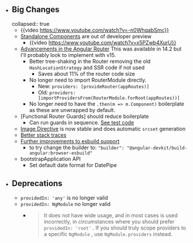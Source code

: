 - ## Big Changes
  collapsed:: true
	- {{video https://www.youtube.com/watch?v=-n0WhqabSmc}}
	- [Standalone Components](https://angular.io/guide/standalone-components) are out of developer preview
		- {{video https://www.youtube.com/watch?v=x5PZwb4XurU}}
	- [Advancements in the Angular Router]([https://blog.angular.io/advancements-in-the-angular-router-5d69ec4c032](https://blog.angular.io/angular-v15-is-now-available-df7be7f2f4c8#ecb8)) This was available in 14.2 but I'll probably look to implement with v15.
		- Better tree-shaking in the Router removing the old `HashLocationStrategy` and SSR code if not used
			- Saves about 11% of the router code size
		- No longer need to import RouterModule directly.
			- New: `providers: [provideRouter(appRoutes)]`
			- Old: `providers: [importProvidersFrom(RouterModule.forRoot(appRoutes))]`
		- No longer need to have the `.then(m => m.Component)` boilerplate as these are unwrapped by default.
	- [Functional Router Guards] should reduce boilerplate
		- Can run guards in sequence. [See test code](https://github.com/angular/angular/blob/8546b17adec01de69bf314a959ef2d12f6638eb9/packages/router/test/integration.spec.ts#L5157-L5194)
	- [Image Directive](https://developer.chrome.com/blog/angular-image-directive/) is now stable and does automatic `srcset` generation
	- [Better stack traces](https://developer.chrome.com/blog/devtools-modern-web-debugging/)
	- [Further improvements to esbuild support](https://esbuild.github.io/)
		- to try change the builder to: `"builder": "@angular-devkit/build-angular:browser-esbuild"`
	- bootstrapApplication API
		- Set default date format for DatePipe
- ## Deprecations
	- `providedIn: 'any'` is no longer valid
	- `providedIn: NgModule` no longer valid
		- > It does not have wide usage, and in most cases is used incorrectly, in circumstances where you should prefer  `providedIn: 'root'` . If you should truly scope providers to a specific  `NgModule` , use  `NgModule.providers`  instead.